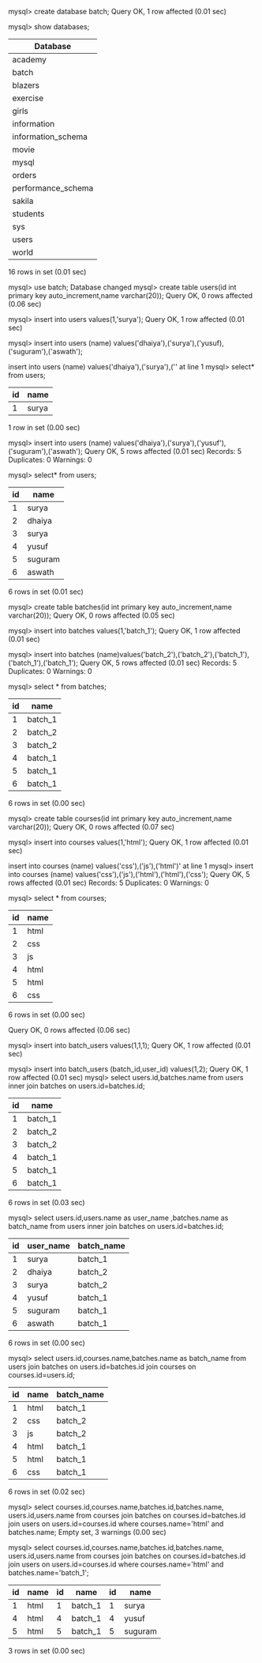 mysql> create database batch;
Query OK, 1 row affected (0.01 sec)

mysql> show databases;

| Database           |
|--------------------|
| academy            |
| batch              |
| blazers            |
| exercise           |
| girls              |
| information        |
| information_schema |
| movie              |
| mysql              |
| orders             |
| performance_schema |
| sakila             |
| students           |
| sys                |
| users              |
| world              |

16 rows in set (0.01 sec)

mysql> use batch;
Database changed
mysql> create table users(id int primary key auto_increment,name varchar(20));
Query OK, 0 rows affected (0.06 sec)

mysql> insert into users values(1,'surya');
Query OK, 1 row affected (0.01 sec)


mysql> insert into users (name) values('dhaiya'),('surya'),('yusuf),('suguram'),('aswath');

insert into users (name) values('dhaiya'),('surya'),('' at line 1
mysql> select* from  users;

| id | name  |
|----|-------|
|  1 | surya |

1 row in set (0.00 sec)

mysql> insert into users (name) values('dhaiya'),('surya'),('yusuf'),('suguram'),('aswath');
Query OK, 5 rows affected (0.01 sec)
Records: 5  Duplicates: 0  Warnings: 0

mysql> select* from  users;

| id | name    |
|----|---------|
|  1 | surya   |
|  2 | dhaiya  |
|  3 | surya   |
|  4 | yusuf   |
|  5 | suguram |
|  6 | aswath  |

6 rows in set (0.01 sec)

mysql> create table batches(id int primary key auto_increment,name varchar(20));
Query OK, 0 rows affected (0.05 sec)

mysql> insert into batches values(1,'batch_1');
Query OK, 1 row affected (0.01 sec)


   


mysql> insert into batches (name)values('batch_2'),('batch_2'),('batch_1'),('batch_1'),('batch_1');
Query OK, 5 rows affected (0.01 sec)
Records: 5  Duplicates: 0  Warnings: 0

mysql> select * from batches;

| id | name    |
|----|---------|
|  1 | batch_1 |
|  2 | batch_2 |
|  3 | batch_2 |
|  4 | batch_1 |
|  5 | batch_1 |
|  6 | batch_1 |

6 rows in set (0.00 sec)

mysql> create table courses(id int primary key auto_increment,name varchar(20));
Query OK, 0 rows affected (0.07 sec)

mysql> insert into courses values(1,'html');
Query OK, 1 row affected (0.01 sec)


insert into courses (name) values('css'),('js'),('html')' at line 1
mysql> insert into courses (name) values('css'),('js'),('html'),('html'),('css');
Query OK, 5 rows affected (0.01 sec)
Records: 5  Duplicates: 0  Warnings: 0

mysql> select * from courses;

| id | name |
|----|------|
|  1 | html |
|  2 | css  |
|  3 | js   |
|  4 | html |
|  5 | html |
|  6 | css  |

6 rows in set (0.00 sec)


Query OK, 0 rows affected (0.06 sec)

mysql> insert into batch_users values(1,1,1);
Query OK, 1 row affected (0.01 sec)


mysql> insert into batch_users (batch_id,user_id) values(1,2);
Query OK, 1 row affected (0.01 sec)
mysql> select users.id,batches.name from users inner join batches on users.id=batches.id;

| id | name    |
|----|---------|
|  1 | batch_1 |
|  2 | batch_2 |
|  3 | batch_2 |
|  4 | batch_1 |
|  5 | batch_1 |
|  6 | batch_1 |

6 rows in set (0.03 sec)

mysql> select users.id,users.name as user_name ,batches.name as batch_name from users inner join batches on users.id=batches.id;

| id | user_name | batch_name |
|----|-----------|------------|
|  1 | surya     | batch_1    |
|  2 | dhaiya    | batch_2    |
|  3 | surya     | batch_2    |
|  4 | yusuf     | batch_1    |
|  5 | suguram   | batch_1    |
|  6 | aswath    | batch_1    |

6 rows in set (0.00 sec)


mysql> select users.id,courses.name,batches.name as batch_name from users join batches on users.id=batches.id join courses on courses.id=users.id;

| id | name | batch_name |
|----|------|------------|
|  1 | html | batch_1    |
|  2 | css  | batch_2    |
|  3 | js   | batch_2    |
|  4 | html | batch_1    |
|  5 | html | batch_1    |
|  6 | css  | batch_1    |

6 rows in set (0.02 sec)


mysql> select courses.id,courses.name,batches.id,batches.name, users.id,users.name  from courses join  batches on courses.id=batches.id join users on users.id=courses.id where courses.name='html' and batches.name;
Empty set, 3 warnings (0.00 sec)

mysql> select courses.id,courses.name,batches.id,batches.name, users.id,users.name  from courses join  batches on courses.id=batches.id join users on users.id=courses.id where courses.name='html' and batches.name='batch_1';

| id | name | id | name    | id | name    |
|----|------|----|---------|----|---------|
|  1 | html |  1 | batch_1 |  1 | surya   |
|  4 | html |  4 | batch_1 |  4 | yusuf   |
|  5 | html |  5 | batch_1 |  5 | suguram |

3 rows in set (0.00 sec)
